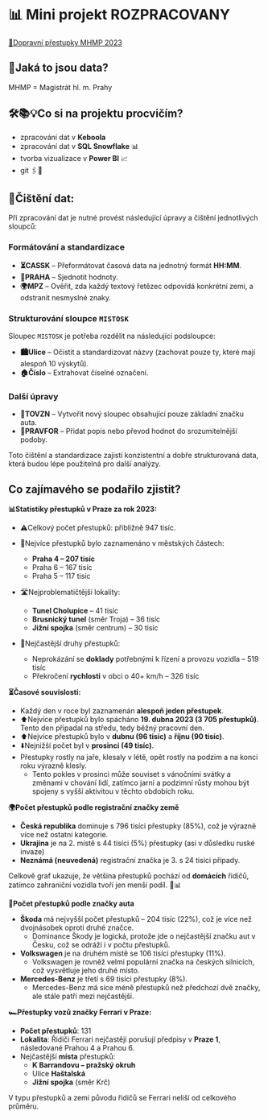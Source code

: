 # 📊 Mini projekt ROZPRACOVANY
[🔗Dopravní přestupky MHMP 2023](https://opendata.praha.eu/datasets/https%3A%2F%2Fapi.opendata.praha.eu%2Flod%2Fcatalog%2F1aba6dfc-0662-4dca-9326-07698e9af0fb)

## 🧐Jaká to jsou data?   

MHMP = Magistrát hl. m. Prahy
 
## 🛠️📚💡Co si na projektu procvičím? 

- zpracování dat v **Keboola**
- zpracování dat v **SQL Snowflake** 📊
- tvorba vizualizace v **Power BI** 📈
- git 🖇️💾

## 🧹Čištění dat:

Při zpracování dat je nutné provést následující úpravy a čištění jednotlivých sloupců:

### Formátování a standardizace

- **⏳CASSK** – Přeformátovat časová data na jednotný formát **HH:MM**.
- **📌PRAHA** – Sjednotit hodnoty.
- **🌍MPZ** – Ověřit, zda každý textový řetězec odpovídá konkrétní zemi, a odstranit nesmyslné znaky.

### Strukturování sloupce `MISTOSK`

Sloupec `MISTOSK` je potřeba rozdělit na následující podsloupce:
- **🏙️Ulice** – Očistit a standardizovat názvy (zachovat pouze ty, které mají alespoň 10 výskytů).
- **🏠Číslo** – Extrahovat číselné označení.

### Další úpravy

- **🚗TOVZN** – Vytvořit nový sloupec obsahující pouze základní značku auta.
- **📖PRAVFOR** – Přidat popis nebo převod hodnot do srozumitelnější podoby.


Toto čištění a standardizace zajistí konzistentní a dobře strukturovaná data, která budou lépe použitelná pro další analýzy.

## Co zajímavého se podařilo zjistit?

**📊Statistiky přestupků v Praze za rok 2023:**

- ⚠️Celkový počet přestupků: přibližně 947 tisíc.
- 📍Nejvíce přestupků bylo zaznamenáno v městských částech:
  - **Praha 4 – 207 tisíc**
  - Praha 6 – 167 tisíc
  - Praha 5 – 117 tisíc

- 🛣️Nejproblematičtější lokality:
  - **Tunel Cholupice** – 41 tisíc 
  - **Brusnický tunel** (směr Troja) – 36 tisíc 
  - **Jižní spojka** (směr centrum) – 30 tisíc 
- 📖Nejčastější druhy přestupků:
  - Neprokázání se **doklady** potřebnými k řízení a provozu vozidla – 519 tisíc
  - Překročení **rychlosti** v obci o 40+ km/h – 326 tisíc
  

**⏳Časové souvislosti:** 
- Každý den v roce byl zaznamenán **alespoň jeden přestupek**.
- ⬆️Nejvíce přestupků bylo spácháno **19. dubna 2023 (3 705 přestupků)**. Tento den připadal na středu, tedy běžný pracovní den.
- ⬆️Nejvíce přestupků bylo v **dubnu (96 tisíc)** a **říjnu (90 tisíc)**.
- ⬇️Nejnižší počet byl v **prosinci (49 tisíc)**.
- Přestupky rostly na jaře, klesaly v létě, opět rostly na podzim a na konci roku výrazně klesly. 
  - Tento pokles v prosinci může souviset s vánočními svátky a změnami v chování lidí, zatímco jarní a podzimní růsty mohou být spojeny s vyšší aktivitou v těchto obdobích roku.

**🌍Počet přestupků podle registrační značky země**
- **Česká republika** dominuje s 796 tisíci přestupky (85%), což je výrazně více než ostatní kategorie.
- **Ukrajina** je na 2. místě s 44 tisíci (5%) přestupky (asi v důsledku ruské invaze)
- **Neznámá (neuvedená)** registrační značka je 3. s 24 tisíci případy.

Celkově graf ukazuje, že většina přestupků pochází od **domácích** řidičů, zatímco zahraniční vozidla tvoří jen menší podíl. 🚗📊

**🚗Počet přestupků podle značky auta**
- **Škoda** má nejvyšší počet přestupků – 204 tisíc (22%), což je více než dvojnásobek oproti druhé značce.
  - Dominance Škody je logická, protože jde o nejčastější značku aut v Česku, což se odráží i v počtu přestupků.
- **Volkswagen** je na druhém místě se 106 tisíci přestupky (11%).
  - Volkswagen je rovněž velmi populární značka na českých silnicích, což vysvětluje jeho druhé místo.
- **Mercedes-Benz** je třetí s 69 tisíci přestupky (8%).
  - Mercedes-Benz má sice méně přestupků než předchozí dvě značky, ale stále patří mezi nejčastější.

**🏎️Přestupky vozů značky Ferrari v Praze:**

- **Počet přestupků**: 131
- **Lokalita**: Řidiči Ferrari nejčastěji porušují předpisy v **Praze 1**, následované Prahou 4 a Prahou 6.
- Nejčastější **místa** přestupků:
  - **K Barrandovu – pražský okruh**
  - Ulice **Haštalská**
  - **Jižní spojka** (směr Krč)

V typu přestupků a zemi původu řidičů se Ferrari neliší od celkového průměru.






